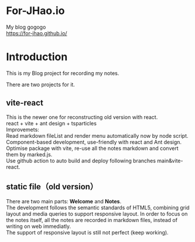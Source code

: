 # For-JHao.io
My blog
gogogo</br>
<a>https://for-jhao.github.io/</a>

# Introduction 
This is my Blog project for recording my notes.</br>

There are two projects for it.

## vite-react
This is the newer one for reconstructing old version with react. </br>
react + vite + ant design + tsparticles
</br>
Improvemets: </br>
Read markdown fileList and render menu automatically now by node script. </br>
Component-based development, use-friendly with react and Ant design.  </br>
Optimise package with vite, re-use all the notes markdown and convert them by marked.js. </br>
Use github action to auto build and deploy following branches main&vite-react. </br>

## static file（old version）
There are two main parts: **Welcome** and **Notes**.</br>
The development follows the semantic standards of HTML5, combining grid layout and media queries to support responsive layout. In order to focus on the notes itself, all the notes are recorded in markdown files, instead of writing on web immediatly. </br>
The support of responsive layout is still not perfect (keep working).</br>
